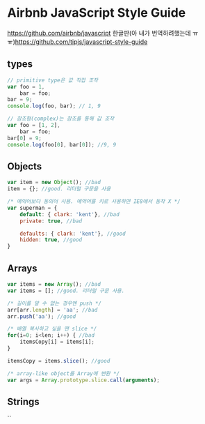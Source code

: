 # Airbnb JavaScript Style Guide
https://github.com/airbnb/javascript
한글판(아 내가 번역하려했는데 ㅠㅠ)https://github.com/tipjs/javascript-style-guide

## types
```javascript
// primitive type은 값 직접 조작
var foo = 1,
    bar = foo;
bar = 9;
console.log(foo, bar); // 1, 9

// 참조형(complex)는 참조를 통해 값 조작
var foo = [1, 2],
    bar = foo;
bar[0] = 9;
console.log(foo[0], bar[0]); //9, 9
```

## Objects
```javascript
var item = new Object(); //bad
item = {}; //good. 리터럴 구문을 사용

/* 예약어보다 동의어 사용. 예약어를 키로 사용하면 IE8에서 동작 X */
var superman = {
    default: { clark: 'kent'}, //bad
    private: true, //bad

    defaults: { clark: 'kent'}, //good
    hidden: true, //good
}
```

## Arrays
```javascript
var items = new Array(); //bad
var items = []; //good. 리터럴 구문 사용.

/* 길이를 알 수 없는 경우엔 push */
arr[arr.length] = 'aa'; //bad
arr.push('aa'); //good

/* 배열 복사하고 싶을 땐 slice */
for(i=0; i<len; i++) { //bad
    itemsCopy[i] = items[i];
}

itemsCopy = items.slice(); //good

/* array-like object를 Array에 변환 */
var args = Array.prototype.slice.call(arguments);
```

## Strings
``


